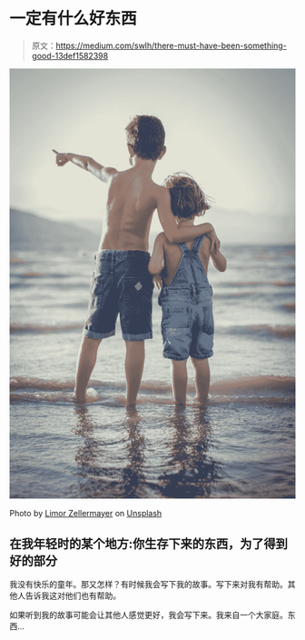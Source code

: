 # 一定有什么好东西

> 原文：<https://medium.com/swlh/there-must-have-been-something-good-13def1582398>

![](img/296c4d5f81624fb20b336febbbf25a6e.png)

Photo by [Limor Zellermayer](https://unsplash.com/@limorganon?utm_source=medium&utm_medium=referral) on [Unsplash](https://unsplash.com?utm_source=medium&utm_medium=referral)

## 在我年轻时的某个地方:你生存下来的东西，为了得到好的部分

我没有快乐的童年。那又怎样？有时候我会写下我的故事。写下来对我有帮助。其他人告诉我这对他们也有帮助。

如果听到我的故事可能会让其他人感觉更好，我会写下来。我来自一个大家庭。东西…
